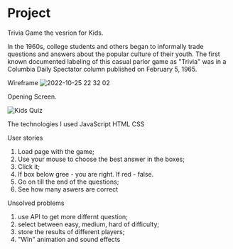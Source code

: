# Project
Trivia Game the vesrion for Kids.


In the 1960s, college students and others began to informally trade questions and answers about the popular culture of their youth. The first known documented labeling of this casual parlor game as "Trivia" was in a Columbia Daily Spectator column published on February 5, 1965.

Wireframe
![2022-10-25 22 32 02](https://user-images.githubusercontent.com/82536307/198370764-0863e0df-0699-4ca2-a056-c4437292e7f4.jpg)



Opening Screen.

![Kids Quiz](https://user-images.githubusercontent.com/82536307/198367903-0aa77109-c1ee-4f51-8c8a-48dfce9f3aef.png)




The technologies I used
JavaScript
HTML
CSS


User stories

1) Load page with the game;
2) Use your mouse to choose the best answer in the boxes;
4) Click it;
3) If box below  gree - you are right. If red - false.
4) Go on till the end of the questions;
5) See how many aswers are correct





Unsolved problems
1) use API to get more differnt question;
2) select between easy, medium, hard of difficulty;
3) store the results of different players;
4) "WIn" animation and sound effects





